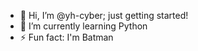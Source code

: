 - 👋 Hi, I’m @yh-cyber; just getting started! 
- 🌱 I’m currently learning Python 
- ⚡ Fun fact: I'm Batman
